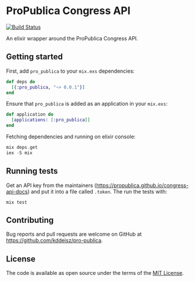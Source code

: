 # ProPublica Congress API

[![Build Status](https://travis-ci.org/kddeisz/pro-publica.svg?branch=master)](https://travis-ci.org/kddeisz/pro-publica)

An elixir wrapper around the ProPublica Congress API.

## Getting started

First, add `pro_publica` to your `mix.exs` dependencies:

```elixir
def deps do
  [{:pro_publica, "~> 0.0.1"}]
end
```

Ensure that `pro_publica` is added as an application in your `mix.exs`:

```elixir
def application do
  [applications: [:pro_publica]]
end
```

Fetching dependencies and running on elixir console:

```elixir
mix deps.get
iex -S mix
```

## Running tests

Get an API key from the maintainers (https://propublica.github.io/congress-api-docs) and put it into a file called `.token`. The run the tests with:

```
mix test
```

## Contributing

Bug reports and pull requests are welcome on GitHub at https://github.com/kddeisz/pro-publica.

## License

The code is available as open source under the terms of the [MIT License](https://opensource.org/licenses/MIT).
